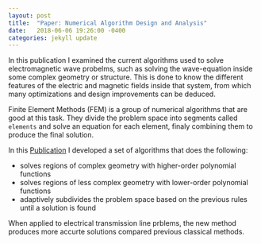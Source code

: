 ```yaml
---
layout: post
title:  "Paper: Numerical Algorithm Design and Analysis"
date:   2018-06-06 19:26:00 -0400
categories: jekyll update
---
```



In this publication I examined the current algorithms used to solve electromagnetic wave probelms, such as solving the wave-equation inside some complex geometry or structure. This is done to know the different features of the electric and magnetic fields inside that system, from which many optimizations and design improvements can be deduced. 

Finite Element Methods (FEM) is a group of numerical algorithms that are good at this task. They divide the problem space into segments called `elements` and solve an equation for each element, finaly combining them to produce the final solution. 


In this [Publication](https://escholarship.mcgill.ca/concern/theses/79408062n?locale=en) I developed a set of algorithms that does the following:
- solves regions of complex geometry with higher-order polynomial functions
- solves regions of less complex geometry with lower-order polynomial functions
- adaptively subdivides the problem space based on the previous rules until a solution is found

When applied to electrical transmission line prblems, the new method produces more accurte solutions compared previous classical methods.